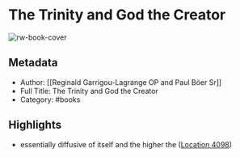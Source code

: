 # The Trinity and God the Creator

![rw-book-cover](https://m.media-amazon.com/images/I/51TWQ3e5QRL._SY160.jpg)

## Metadata
- Author: [[Reginald Garrigou-Lagrange OP and Paul Böer Sr]]
- Full Title: The Trinity and God the Creator
- Category: #books

## Highlights
- essentially diffusive of itself and the higher the ([Location 4098](https://readwise.io/to_kindle?action=open&asin=B006WQFDRG&location=4098))
